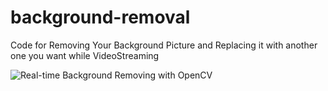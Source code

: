 # background-removal
Code for Removing Your Background Picture and Replacing it with another one you want while VideoStreaming

![Real-time Background Removing with OpenCV](remove.gif)
